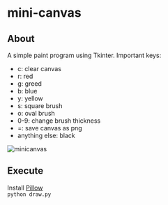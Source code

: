 # mini-canvas

## About
A simple paint program using Tkinter.
Important keys:
- c: clear canvas
- r: red
- g: greed
- b: blue
- y: yellow
- s: square brush
- o: oval brush
- 0-9: change brush thickness
- =: save canvas as png
- anything else: black  

![minicanvas](https://dxaviud.github.io/images/minicanvas.gif)

## Execute
Install [Pillow](https://pillow.readthedocs.io/en/stable/installation.html)  
`python draw.py`  
